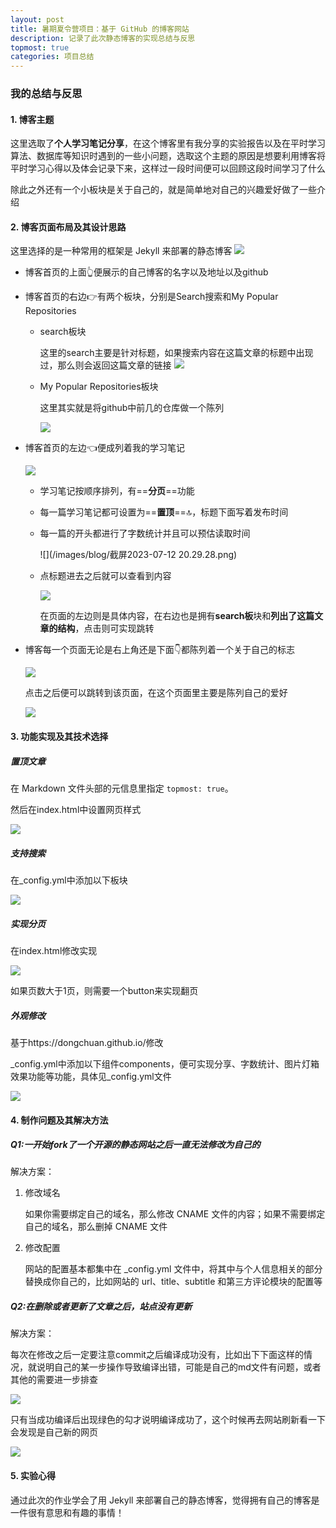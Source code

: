 ```yaml
---
layout: post
title: 暑期夏令营项目：基于 GitHub 的博客网站
description: 记录了此次静态博客的实现总结与反思
topmost: true
categories: 项目总结
---
```

### 我的总结与反思

#### 1. 博客主题

这里选取了**个人学习笔记分享**，在这个博客里有我分享的实验报告以及在平时学习算法、数据库等知识时遇到的一些小问题，选取这个主题的原因是想要利用博客将平时学习心得以及体会记录下来，这样过一段时间便可以回顾这段时间学习了什么

除此之外还有一个小板块是关于自己的，就是简单地对自己的兴趣爱好做了一些介绍

#### 2. 博客页面布局及其设计思路

这里选择的是一种常用的框架是 Jekyll 来部署的静态博客
![](/images/blog/1.png)
- 博客首页的上面👆便展示的自己博客的名字以及地址以及github

- 博客首页的右边👉有两个板块，分别是Search搜索和My Popular Repositories

  - search板块

    这里的search主要是针对标题，如果搜索内容在这篇文章的标题中出现过，那么则会返回这篇文章的链接
   ![](/images/blog/2.png)
   
  - My Popular Repositories板块

    这里其实就是将github中前几的仓库做一个陈列

    ![](/images/blog/3.png)
    
- 博客首页的左边👈便成列着我的学习笔记

  ![](/images/blog/4.png)
  
  - 学习笔记按顺序排列，有==**分页**==功能

  - 每一篇学习笔记都可设置为==**置顶**==🔝，标题下面写着发布时间

  - 每一篇的开头都进行了字数统计并且可以预估读取时间
 
    ![](/images/blog/截屏2023-07-12 20.29.28.png)

  - 点标题进去之后就可以查看到内容

    ![](/images/blog/5.png)

    在页面的左边则是具体内容，在右边也是拥有**search板**块和**列出了这篇文章的结构**，点击则可实现跳转

- 博客每一个页面无论是右上角还是下面👇都陈列着一个关于自己的标志

  ![](/images/blog/6.png)
  
  点击之后便可以跳转到该页面，在这个页面里主要是陈列自己的爱好

  ![](/images/blog/7.png)

#### 3. 功能实现及其技术选择

##### 置顶文章

在 Markdown 文件头部的元信息里指定 `topmost: true`。

然后在index.html中设置网页样式

![](/images/blog/8.png)

##### 支持搜索

在_config.yml中添加以下板块

![](/images/blog/9.png)

##### 实现分页

在index.html修改实现

![](/images/blog/10.png)

如果页数大于1页，则需要一个button来实现翻页

##### 外观修改

基于https://dongchuan.github.io/修改

_config.yml中添加以下组件components，便可实现分享、字数统计、图片灯箱效果功能等功能，具体见_config.yml文件

![](/images/blog/11.png)

#### 4. 制作问题及其解决方法

##### Q1:一开始fork了一个开源的静态网站之后一直无法修改为自己的

解决方案：

1. 修改域名

   如果你需要绑定自己的域名，那么修改 CNAME 文件的内容；如果不需要绑定自己的域名，那么删掉 CNAME 文件

2. 修改配置

   网站的配置基本都集中在 _config.yml 文件中，将其中与个人信息相关的部分替换成你自己的，比如网站的 url、title、subtitle 和第三方评论模块的配置等

##### Q2:在删除或者更新了文章之后，站点没有更新

解决方案：

每次在修改之后一定要注意commit之后编译成功没有，比如出下下面这样的情况，就说明自己的某一步操作导致编译出错，可能是自己的md文件有问题，或者其他的需要进一步排查

![](/images/blog/12.png)

只有当成功编译后出现绿色的勾才说明编译成功了，这个时候再去网站刷新看一下会发现是自己新的网页

![](/images/blog/13.png)



#### 5. 实验心得

通过此次的作业学会了用 Jekyll 来部署自己的静态博客，觉得拥有自己的博客是一件很有意思和有趣的事情！
